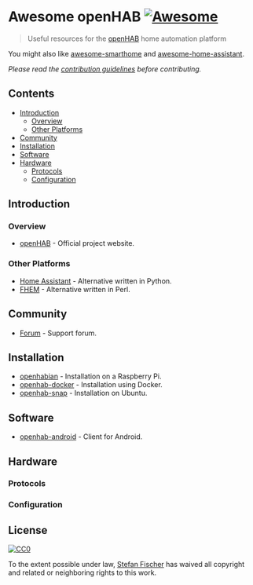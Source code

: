 # Awesome **openHAB** [![Awesome](https://awesome.re/badge.svg)](https://awesome.re)

> Useful resources for the [openHAB](https://www.openhab.org/) home automation platform

You might also like [awesome-smarthome](https://github.com/pfalcon/awesome-smarthome) and [awesome-home-assistant](https://github.com/frenck/awesome-home-assistant).

*Please read the [contribution guidelines](contributing.md) before contributing.*

## Contents

<!-- START doctoc generated TOC please keep comment here to allow auto update -->
<!-- DON'T EDIT THIS SECTION, INSTEAD RE-RUN doctoc TO UPDATE -->


- [Introduction](#introduction)
  - [Overview](#overview)
  - [Other Platforms](#other-platforms)
- [Community](#community)
- [Installation](#installation)
- [Software](#software)
- [Hardware](#hardware)
  - [Protocols](#protocols)
  - [Configuration](#configuration)

<!-- END doctoc generated TOC please keep comment here to allow auto update -->

## Introduction

### Overview

- [openHAB](https://www.openhab.org/) - Official project website.

### Other Platforms

- [Home Assistant](https://www.home-assistant.io/) - Alternative written in Python.
- [FHEM](http://fhem.de/fhem.html) - Alternative written in Perl.

## Community

- [Forum](https://community.openhab.org/) - Support forum.

## Installation

- [openhabian](https://github.com/openhab/openhabian) - Installation on a Raspberry Pi.
- [openhab-docker](https://github.com/openhab/openhab-docker) - Installation using Docker.
- [openhab-snap](https://github.com/openhab/openhab-snap) - Installation on Ubuntu.

## Software

- [openhab-android](https://github.com/openhab/openhab-android) - Client for Android.

## Hardware

### Protocols

### Configuration

## License

[![CC0](http://mirrors.creativecommons.org/presskit/buttons/88x31/svg/cc-zero.svg)](https://creativecommons.org/publicdomain/zero/1.0/)

To the extent possible under law, [Stefan Fischer](https://github.com/sfischer13) has waived all copyright and related or neighboring rights to this work.
